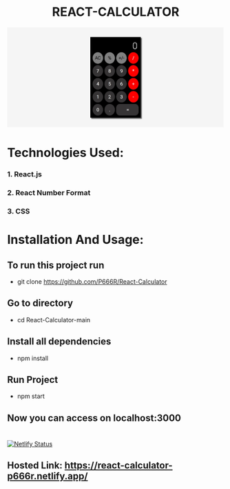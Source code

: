 # <div align="center">REACT-CALCULATOR
</div>

![calculator](https://github.com/P666R/React-Calculator/blob/main/public/cal.jpg)

# Technologies Used:
### 1. React.js
### 2. React Number Format
### 3. CSS

# Installation And Usage:

## To run this project run

-  git clone https://github.com/P666R/React-Calculator
  
## Go to directory

-  cd React-Calculator-main
  
## Install all dependencies

- npm install
 
## Run Project

-  npm start
  
## Now you can access on localhost:3000

# <div align="center">
[![Netlify Status](https://api.netlify.com/api/v1/badges/5d414cc8-068b-4908-b9ae-d1002b24fdab/deploy-status)](https://app.netlify.com/sites/react-calculator-p666r/deploys)
## Hosted Link: https://react-calculator-p666r.netlify.app/
</div>
